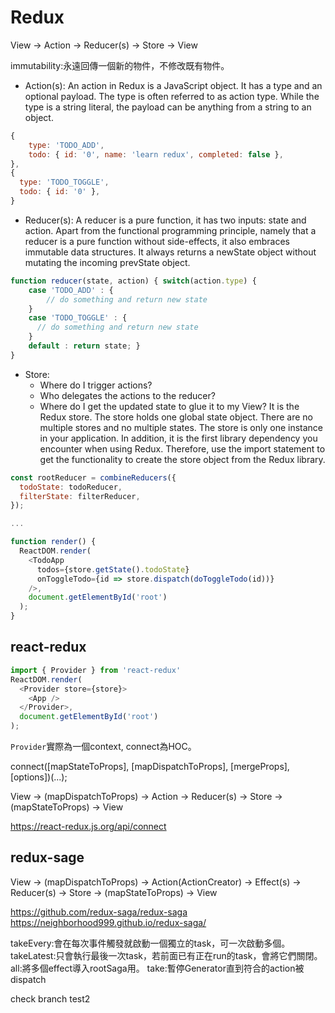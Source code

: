 # Redux

View -> Action -> Reducer(s) -> Store -> View

immutability:永遠回傳一個新的物件，不修改既有物件。

- Action(s): An action in Redux is a JavaScript object. It has a type and an optional payload. The type is often referred to as action type. While the type is a string literal, the payload can be anything from a string to an object.

```javascript
{
    type: 'TODO_ADD',
    todo: { id: '0', name: 'learn redux', completed: false },
},
{
  type: 'TODO_TOGGLE',
  todo: { id: '0' },
}
```

- Reducer(s): A reducer is a pure function, it has two inputs: state and action. Apart from the functional programming principle, namely that a reducer is a pure function without side-effects, it also embraces immutable data structures. It always returns a newState object without mutating the incoming prevState object.

```javascript
function reducer(state, action) { switch(action.type) {
    case 'TODO_ADD' : {
        // do something and return new state
    }
    case 'TODO_TOGGLE' : {
      // do something and return new state
    }
    default : return state; }
}
```

- Store:
  - Where do I trigger actions?
  - Who delegates the actions to the reducer?
  - Where do I get the updated state to glue it to my View?
  It is the Redux store. The store holds one global state object. There are no multiple stores and no multiple states. The store is only one instance in your application. In addition, it is the first library dependency you encounter when using Redux. Therefore, use the import statement to get the functionality to create the store object from the Redux library.

```javascript
const rootReducer = combineReducers({
  todoState: todoReducer,
  filterState: filterReducer,
});

...

function render() {
  ReactDOM.render(
    <TodoApp
      todos={store.getState().todoState}
      onToggleTodo={id => store.dispatch(doToggleTodo(id))}
    />,
    document.getElementById('root')
  );
}
```

## react-redux

```javascript
import { Provider } from 'react-redux'
ReactDOM.render(
  <Provider store={store}>
    <App />
  </Provider>,
  document.getElementById('root')
);
```

`Provider`實際為一個context, connect為HOC。

connect([mapStateToProps], [mapDispatchToProps], [mergeProps], [options])(...);

View -> (mapDispatchToProps) -> Action -> Reducer(s) -> Store -> (mapStateToProps) -> View

https://react-redux.js.org/api/connect

## redux-sage

View -> (mapDispatchToProps) -> Action(ActionCreator) -> Effect(s)  -> Reducer(s) -> Store -> (mapStateToProps) -> View

https://github.com/redux-saga/redux-saga
https://neighborhood999.github.io/redux-saga/

takeEvery:會在每次事件觸發就啟動一個獨立的task，可一次啟動多個。
takeLatest:只會執行最後一次task，若前面已有正在run的task，會將它們關閉。
all:將多個effect導入rootSaga用。
take:暫停Generator直到符合的action被dispatch

check branch test2

